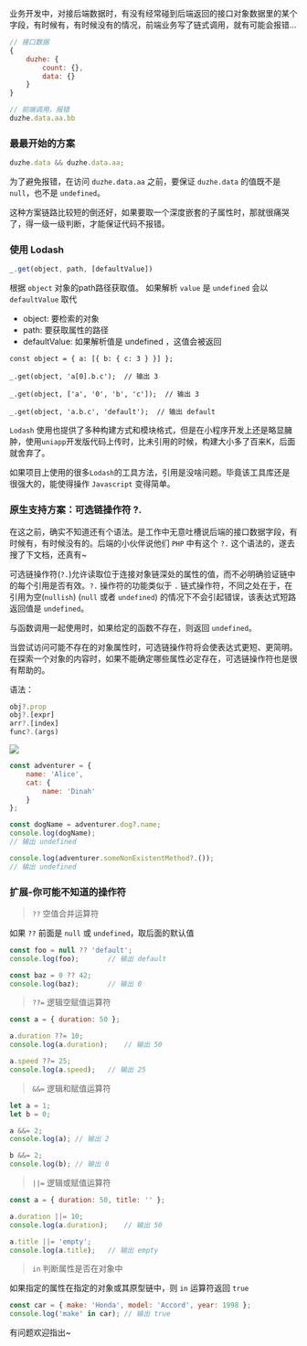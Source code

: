 业务开发中，对接后端数据时，有没有经常碰到后端返回的接口对象数据里的某个字段，有时候有，有时候没有的情况，前端业务写了链式调用，就有可能会报错...

```js
// 接口数据
{
    duzhe: {
        count: {},
        data: {}
    }
}

// 前端调用，报错
duzhe.data.aa.bb
```

### 最最开始的方案

```js
duzhe.data && duzhe.data.aa;
```

为了避免报错，在访问 `duzhe.data.aa` 之前，要保证 `duzhe.data` 的值既不是 `null`，也不是 `undefined`。

这种方案链路比较短的倒还好，如果要取一个深度嵌套的子属性时，那就很痛哭了，得一级一级判断，才能保证代码不报错。

### 使用 Lodash

```js
_.get(object, path, [defaultValue])
```

根据 `object` 对象的path路径获取值。 如果解析 `value` 是 `undefined` 会以 `defaultValue` 取代

- object: 要检索的对象
- path: 要获取属性的路径
- defaultValue: 如果解析值是 undefined ，这值会被返回

```例子
const object = { a: [{ b: { c: 3 } }] };

_.get(object, 'a[0].b.c');  // 输出 3

_.get(object, ['a', '0', 'b', 'c']);  // 输出 3

_.get(object, 'a.b.c', 'default');  // 输出 default
```

`Lodash` 使用也提供了多种构建方式和模块格式，但是在小程序开发上还是略显臃肿，使用`uniapp`开发版代码上传时，比未引用的时候，构建大小多了百来K，后面就舍弃了。

如果项目上使用的很多`Lodash`的工具方法，引用是没啥问题。毕竟该工具库还是很强大的，能使得操作 `Javascript` 变得简单。

### 原生支持方案：可选链操作符 ?. 

在这之前，确实不知道还有个语法。是工作中无意吐槽说后端的接口数据字段，有时候有，有时候没有的。后端的小伙伴说他们 `PHP` 中有这个 `?.` 这个语法的，遂去搜了下文档，还真有~

可选链操作符(`?.`)允许读取位于连接对象链深处的属性的值，而不必明确验证链中的每个引用是否有效。`?.` 操作符的功能类似于 `.` 链式操作符，不同之处在于，在引用为空(`nullish`) (`null` 或者 `undefined`) 的情况下不会引起错误，该表达式短路返回值是 `undefined`。

与函数调用一起使用时，如果给定的函数不存在，则返回 `undefined`。

当尝试访问可能不存在的对象属性时，可选链操作符将会使表达式更短、更简明。在探索一个对象的内容时，如果不能确定哪些属性必定存在，可选链操作符也是很有帮助的。

语法：
```js
obj?.prop
obj?.[expr]
arr?.[index]
func?.(args)
```

![](https://cdn.chenrf.com/20211231163634_XCEwJ5_Screenshot.jpeg)

```js
const adventurer = {
    name: 'Alice',
    cat: {
        name: 'Dinah'
    }
};

const dogName = adventurer.dog?.name;
console.log(dogName);
// 输出 undefined

console.log(adventurer.someNonExistentMethod?.());
// 输出 undefined
```



### 扩展-你可能不知道的操作符

> `??` 空值合并运算符

如果 `??` 前面是 `null` 或 `undefined`，取后面的默认值

```js
const foo = null ?? 'default';
console.log(foo);		// 输出 default

const baz = 0 ?? 42;
console.log(baz);		// 输出 0
```

> `??=` 逻辑空赋值运算符

```js
const a = { duration: 50 };

a.duration ??= 10;
console.log(a.duration);	// 输出 50

a.speed ??= 25;
console.log(a.speed);	// 输出 25
```

> `&&=` 逻辑和赋值运算符

```js
let a = 1;
let b = 0;

a &&= 2;
console.log(a);	// 输出 2

b &&= 2;
console.log(b);	// 输出 0
```

> `||=` 逻辑或赋值运算符

```js
const a = { duration: 50, title: '' };

a.duration ||= 10;
console.log(a.duration);	// 输出 50

a.title ||= 'empty';
console.log(a.title);	// 输出 empty
```

> `in` 判断属性是否在对象中

如果指定的属性在指定的对象或其原型链中，则 `in` 运算符返回 `true`

```js
const car = { make: 'Honda', model: 'Accord', year: 1998 };
console.log('make' in car);	// 输出 true
```

有问题欢迎指出~
